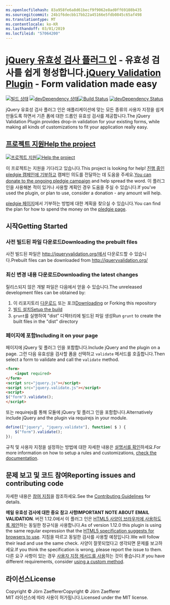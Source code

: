 ```yaml
---
ms.openlocfilehash: 83a958fe6a8d61becf9f9062e8ad0ff69108b435
ms.sourcegitcommit: 24b1f6decbb17bb22a45166e5fdb0845c65af498
ms.translationtype: MT
ms.contentlocale: ko-KR
ms.lasthandoff: 03/01/2019
ms.locfileid: "57064200"
---
```

<a name="jquery-validation-pluginhttpjqueryvalidationorg---form-validation-made-easy"></a><span data-ttu-id="4228f-101">[jQuery 유효성 검사 플러그 인](http://jqueryvalidation.org/) - 유효성 검사를 쉽게 형성합니다.</span><span class="sxs-lookup"><span data-stu-id="4228f-101">[jQuery Validation Plugin](http://jqueryvalidation.org/) - Form validation made easy</span></span>
================================

<span data-ttu-id="4228f-102">[![빌드 상태](https://secure.travis-ci.org/jzaefferer/jquery-validation.png)](http://travis-ci.org/jzaefferer/jquery-validation)
[![devDependency 상태](https://david-dm.org/jzaefferer/jquery-validation/dev-status.png?theme=shields.io)](https://david-dm.org/jzaefferer/jquery-validation#info=devDependencies)</span><span class="sxs-lookup"><span data-stu-id="4228f-102">[![Build Status](https://secure.travis-ci.org/jzaefferer/jquery-validation.png)](http://travis-ci.org/jzaefferer/jquery-validation)
[![devDependency Status](https://david-dm.org/jzaefferer/jquery-validation/dev-status.png?theme=shields.io)](https://david-dm.org/jzaefferer/jquery-validation#info=devDependencies)</span></span>

<span data-ttu-id="4228f-103">jQuery 유효성 검사 플러그 인은 애플리케이션에 맞는 모든 종류의 사용자 지정을 쉽게 만들도록 하면서 기존 폼에 대한 드롭인 유효성 검사를 제공합니다.</span><span class="sxs-lookup"><span data-stu-id="4228f-103">The jQuery Validation Plugin provides drop-in validation for your existing forms, while making all kinds of customizations to fit your application really easy.</span></span>

## <a name="help-the-projecthttppledgiecomcampaigns18159"></a>[<span data-ttu-id="4228f-104">프로젝트 지원</span><span class="sxs-lookup"><span data-stu-id="4228f-104">Help the project</span></span>](http://pledgie.com/campaigns/18159)

<span data-ttu-id="4228f-105">[![프로젝트 지원](http://www.pledgie.com/campaigns/18159.png?skin_name=chrome)](http://pledgie.com/campaigns/18159)</span><span class="sxs-lookup"><span data-stu-id="4228f-105">[![Help the project](http://www.pledgie.com/campaigns/18159.png?skin_name=chrome)](http://pledgie.com/campaigns/18159)</span></span>

<span data-ttu-id="4228f-106">이 프로젝트는 지원을 기다리고 있습니다.</span><span class="sxs-lookup"><span data-stu-id="4228f-106">This project is looking for help!</span></span> <span data-ttu-id="4228f-107">[진행 중인 pledgie 캠페인에 기부하고](http://pledgie.com/campaigns/18159) 캠페인 의도를 전달하는 데 도움을 주세요.</span><span class="sxs-lookup"><span data-stu-id="4228f-107">[You can donate to the ongoing pledgie campaign](http://pledgie.com/campaigns/18159) and help spread the word.</span></span> <span data-ttu-id="4228f-108">이 플러그 인을 사용해본 적이 있거나 사용할 계획인 경우 도움을 주실 수 있습니다.</span><span class="sxs-lookup"><span data-stu-id="4228f-108">If you've used the plugin, or plan to use, consider a donation - any amount will help.</span></span>

<span data-ttu-id="4228f-109">[pledgie 페이지](http://pledgie.com/campaigns/18159)에서 기부하는 방법에 대한 계획을 찾으실 수 있습니다.</span><span class="sxs-lookup"><span data-stu-id="4228f-109">You can find the plan for how to spend the money on the [pledgie page](http://pledgie.com/campaigns/18159).</span></span>

## <a name="getting-started"></a><span data-ttu-id="4228f-110">시작</span><span class="sxs-lookup"><span data-stu-id="4228f-110">Getting Started</span></span>

### <a name="downloading-the-prebuilt-files"></a><span data-ttu-id="4228f-111">사전 빌드된 파일 다운로드</span><span class="sxs-lookup"><span data-stu-id="4228f-111">Downloading the prebuilt files</span></span>

<span data-ttu-id="4228f-112">사전 빌드된 파일은 http://jqueryvalidation.org/에서 다운로드할 수 있습니다.</span><span class="sxs-lookup"><span data-stu-id="4228f-112">Prebuilt files can be downloaded from http://jqueryvalidation.org/</span></span>

### <a name="downloading-the-latest-changes"></a><span data-ttu-id="4228f-113">최신 변경 내용 다운로드</span><span class="sxs-lookup"><span data-stu-id="4228f-113">Downloading the latest changes</span></span>

<span data-ttu-id="4228f-114">릴리스되지 않은 개발 파일은 다음에서 얻을 수 있습니다.</span><span class="sxs-lookup"><span data-stu-id="4228f-114">The unreleased development files can be obtained by:</span></span>

 1. <span data-ttu-id="4228f-115">이 리포지토리 [다운로드](https://github.com/jzaefferer/jquery-validation/archive/master.zip) 또는 포크</span><span class="sxs-lookup"><span data-stu-id="4228f-115">[Downloading](https://github.com/jzaefferer/jquery-validation/archive/master.zip) or Forking this repository</span></span>
 2. [<span data-ttu-id="4228f-116">빌드 설치</span><span class="sxs-lookup"><span data-stu-id="4228f-116">Setup the build</span></span>](CONTRIBUTING.md#build-setup)
 3. <span data-ttu-id="4228f-117">`grunt`를 실행하여 “dist” 디렉터리에 빌드된 파일 생성</span><span class="sxs-lookup"><span data-stu-id="4228f-117">Run `grunt` to create the built files in the "dist" directory</span></span>

### <a name="including-it-on-your-page"></a><span data-ttu-id="4228f-118">페이지에 포함</span><span class="sxs-lookup"><span data-stu-id="4228f-118">Including it on your page</span></span>

<span data-ttu-id="4228f-119">페이지에 jQuery 및 플러그 인을 포함합니다.</span><span class="sxs-lookup"><span data-stu-id="4228f-119">Include jQuery and the plugin on a page.</span></span> <span data-ttu-id="4228f-120">그런 다음 유효성을 검사할 폼을 선택하고 `validate` 메서드를 호출합니다.</span><span class="sxs-lookup"><span data-stu-id="4228f-120">Then select a form to validate and call the `validate` method.</span></span>

```html
<form>
    <input required>
</form>
<script src="jquery.js"></script>
<script src="jquery.validate.js"></script>
<script>
$("form").validate();
</script>
```

<span data-ttu-id="4228f-121">또는 requirejs를 통해 모듈에 jQuery 및 플러그 인을 포함합니다.</span><span class="sxs-lookup"><span data-stu-id="4228f-121">Alternatively include jQuery and the plugin via requirejs in your module.</span></span>

```js
define(["jquery", "jquery.validate"], function( $ ) {
    $("form").validate();
});
```

<span data-ttu-id="4228f-122">규칙 및 사용자 지정을 설정하는 방법에 대한 자세한 내용은 [설명서를 확인](http://jqueryvalidation.org/documentation/)하세요.</span><span class="sxs-lookup"><span data-stu-id="4228f-122">For more information on how to setup a rules and customizations, [check the documentation](http://jqueryvalidation.org/documentation/).</span></span>

## <a name="reporting-issues-and-contributing-code"></a><span data-ttu-id="4228f-123">문제 보고 및 코드 참여</span><span class="sxs-lookup"><span data-stu-id="4228f-123">Reporting issues and contributing code</span></span>

<span data-ttu-id="4228f-124">자세한 내용은 [참여 지침](CONTRIBUTING.md)을 참조하세요.</span><span class="sxs-lookup"><span data-stu-id="4228f-124">See the [Contributing Guidelines](CONTRIBUTING.md) for details.</span></span>

<span data-ttu-id="4228f-125">**메일 유효성 검사에 대한 중요 참고 사항**</span><span class="sxs-lookup"><span data-stu-id="4228f-125">**IMPORTANT NOTE ABOUT EMAIL VALIDATION**.</span></span> <span data-ttu-id="4228f-126">버전 1.12.0에서 이 플러그 인은 [HTML5 사양이 브라우저에 사용하도록 제안](https://html.spec.whatwg.org/multipage/forms.html#valid-e-mail-address)하는 동일한 정규식을 사용합니다.</span><span class="sxs-lookup"><span data-stu-id="4228f-126">As of version 1.12.0 this plugin is using the same regular expression that the [HTML5 specification suggests for browsers to use](https://html.spec.whatwg.org/multipage/forms.html#valid-e-mail-address).</span></span> <span data-ttu-id="4228f-127">지침을 따르고 동일한 검사를 사용할 예정입니다.</span><span class="sxs-lookup"><span data-stu-id="4228f-127">We will follow their lead and use the same check.</span></span> <span data-ttu-id="4228f-128">사양이 잘못되었다고 생각되면 문제를 보고하세요.</span><span class="sxs-lookup"><span data-stu-id="4228f-128">If you think the specification is wrong, please report the issue to them.</span></span> <span data-ttu-id="4228f-129">다른 요구 사항이 있는 경우 [사용자 지정 메서드를 사용](http://jqueryvalidation.org/jQuery.validator.addMethod/)하는 것이 좋습니다.</span><span class="sxs-lookup"><span data-stu-id="4228f-129">If you have different requirements, consider [using a custom method](http://jqueryvalidation.org/jQuery.validator.addMethod/).</span></span>

## <a name="license"></a><span data-ttu-id="4228f-130">라이선스</span><span class="sxs-lookup"><span data-stu-id="4228f-130">License</span></span>
<span data-ttu-id="4228f-131">Copyright &copy; Jörn Zaefferer</span><span class="sxs-lookup"><span data-stu-id="4228f-131">Copyright &copy; Jörn Zaefferer</span></span><br>
<span data-ttu-id="4228f-132">MIT 라이선스에 따라 사용이 허가됩니다.</span><span class="sxs-lookup"><span data-stu-id="4228f-132">Licensed under the MIT license.</span></span>
